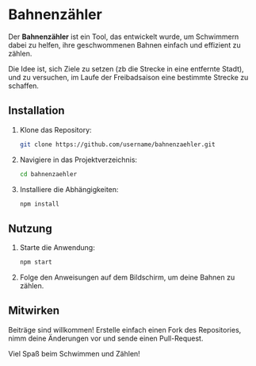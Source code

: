 # Bahnenzähler

Der **Bahnenzähler** ist ein Tool, das entwickelt wurde, um Schwimmern dabei zu helfen, ihre geschwommenen Bahnen einfach und effizient zu zählen.

Die Idee ist, sich Ziele zu setzen (zb die Strecke in eine entfernte Stadt), und zu versuchen, im Laufe der Freibadsaison eine bestimmte Strecke zu schaffen.

## Installation

1. Klone das Repository:
    ```bash
    git clone https://github.com/username/bahnenzaehler.git
    ```
2. Navigiere in das Projektverzeichnis:
    ```bash
    cd bahnenzaehler
    ```
3. Installiere die Abhängigkeiten:
    ```bash
    npm install
    ```

## Nutzung

1. Starte die Anwendung:
    ```bash
    npm start
    ```
2. Folge den Anweisungen auf dem Bildschirm, um deine Bahnen zu zählen.

## Mitwirken

Beiträge sind willkommen! Erstelle einfach einen Fork des Repositories, nimm deine Änderungen vor und sende einen Pull-Request.

Viel Spaß beim Schwimmen und Zählen!
